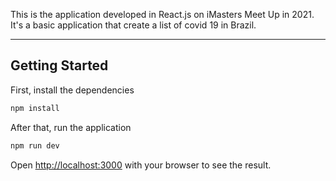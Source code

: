 This is the application developed in React.js on iMasters Meet Up in 2021.
It's a basic application that create a list of covid 19 in Brazil.

---

## Getting Started

First, install the dependencies
```bash
npm install
```

After that, run the application


```bash
npm run dev
```

Open [http://localhost:3000](http://localhost:3000) with your browser to see the result.